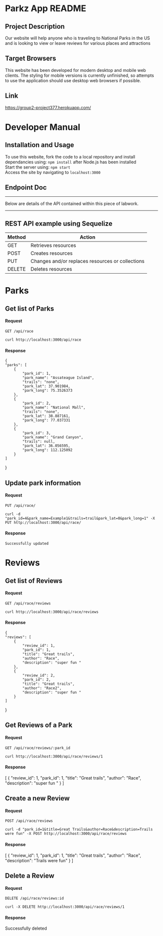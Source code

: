 # Parkz App README

## Project Description
Our website will help anyone who is traveling to National Parks in the US and is looking to view or leave reviews for various places and attractions

## Target Browsers
This website has been developed for modern desktop and mobile web clients. The styling for mobile versions is currently unfinished, so attempts to use the application should use desktop web browsers if possible.

## Link
https://group2-project377.herokuapp.com/

# Developer Manual

## Installation and Usage
To use this website, fork the code to a local repository and install dependancies using: `npm install` after Node.js has been installed
<br>
Start the server using: `npm start`
<br>
Access the site by navigating to `localhost:3000`

## Endpoint Doc

<hr>

Below are details of the API contained within this piece of labwork.

<hr>

## REST API example using Sequelize
<table>
  <thead>
    <tr>
      <th>Method</th>
      <th>Action</th>
    </tr>
  </thead>
  <tbody>
    <tr>
      <td>GET</td>
      <td>Retrieves resources</td>
    </tr>
    <tr>
      <td>POST</td>
      <td>Creates resources</td>
    </tr>
    <tr>
      <td>PUT</td>
      <td>Changes and/or replaces resources or collections</td>
    </tr>
    <tr>
      <td>DELETE</td>
      <td>Deletes resources</td>
    </tr>
  </tbody>
</table>

# Parks

## Get list of Parks

#### Request

`GET /api/race`

    curl http://localhost:3000/api/race

#### Response
    {
    "parks": [
        {
            "park_id": 1,
            "park_name": "Assateague Island",
            "trails": "none",
            "park_lat": 37.901984,
            "park_long": 75.3526373
        },
        {
            "park_id": 2,
            "park_name": "National Mall",
            "trails": "none",
            "park_lat": 38.887161,
            "park_long": 77.037331
        },
        {
            "park_id": 3,
            "park_name": "Grand Canyon",
            "trails": null,
            "park_lat": 36.056595,
            "park_long": 112.125092
        }
    ]
}

## Update park information

#### Request

`PUT /api/race/`

    curl -d "park_id=4&park_name=Example1&trails=trail&park_lat=0&park_long=1" -X PUT http://localhost:3000/api/race/

#### Response
    Successfully updated

# Reviews

## Get list of Reviews

#### Request

`GET /api/race/reviews`

    curl http://localhost:3000/api/race/reviews

#### Response
    {
    "reviews": [
        {
            "review_id": 1,
            "park_id": 1,
            "title": "Great trails",
            "author": "Race",
            "description": "super fun "
        },
        {
            "review_id": 2,
            "park_id": 2,
            "title": "Great trails",
            "author": "Race2",
            "description": "super fun "
        }
    ]
}

## Get Reviews of a Park

#### Request

`GET /api/race/reviews/:park_id`

    curl http://localhost:3000/api/race/reviews/1

#### Response
   [
    {
        "review_id": 1,
        "park_id": 1,
        "title": "Great trails",
        "author": "Race",
        "description": "super fun "
    }
   ]

## Create a new Review

#### Request

`POST /api/race/reviews`

    curl -d "park_id=1&title=Great Trails&author=Race&description=Trails were fun" -X POST http://localhost:3000/api/race/reviews


#### Response
   [
    {
        "review_id": 1,
        "park_id": 1,
        "title": "Great trails",
        "author": "Race",
        "description": "Trails were fun"
    }
]

## Delete a Review

#### Request

`DELETE /api/race/reviews:id`

    curl -X DELETE http://localhost:3000/api/race/reviews/1


#### Response
   Successfully deleted